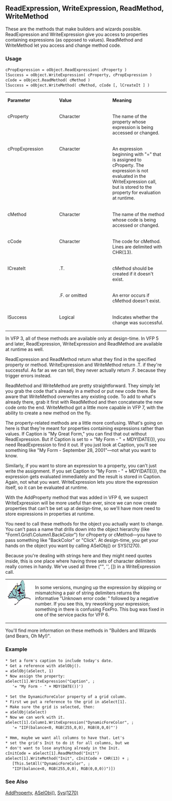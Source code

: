 ## ReadExpression, WriteExpression, ReadMethod, WriteMethod

These are the methods that make builders and wizards possible. ReadExpression and WriteExpression give you access to properties containing expressions (as opposed to values). ReadMethod and WriteMethod let you access and change method code.

### Usage

```foxpro
cPropExpression = oObject.ReadExpression( cProperty )
lSuccess = oObject.WriteExpression( cProperty, cPropExpression )
cCode = oObject.ReadMethod( cMethod )
lSuccess = oObject.WriteMethod( cMethod, cCode [, lCreateIt ] )
```
<table>
<tr>
  <td width="32%" valign="top">
  <p><b>Parameter</b></p>
  </td>
  <td width=23% valign=top>
  <p><b>Value</b></p>
  </td>
  <td width=45% valign=top>
  <p><b>Meaning</b></p>
  </td>
 </tr>
<tr>
  <td width="32%" valign="top">
  <p>cProperty</p>
  </td>
  <td width=23% valign=top>
  <p>Character</p>
  </td>
  <td width=45% valign=top>
  <p>The name of the property whose expression is being accessed or changed.</p>
  </td>
 </tr>
<tr>
  <td width="32%" valign="top">
  <p>cPropExpression</p>
  </td>
  <td width=23% valign=top>
  <p>Character</p>
  </td>
  <td width=45% valign=top>
  <p>An expression beginning with &quot;=&quot; that is assigned to cProperty. The expression is not evaluated in the WriteExpression call, but is stored to the property for evaluation at runtime.</p>
  </td>
 </tr>
<tr>
  <td width="32%" valign="top">
  <p>cMethod</p>
  </td>
  <td width=23% valign=top>
  <p>Character</p>
  </td>
  <td width=45% valign=top>
  <p>The name of the method whose code is being accessed or changed.</p>
  </td>
 </tr>
<tr>
  <td width="32%" valign="top">
  <p>cCode</p>
  </td>
  <td width=23% valign=top>
  <p>Character</p>
  </td>
  <td width=45% valign=top>
  <p>The code for cMethod. Lines are delimited with CHR(13).</p>
  </td>
 </tr>
<tr>
  <td width=32% rowspan=2 valign=top>
  <p>lCreateIt</p>
  </td>
  <td width=23% valign=top>
  <p>.T.</p>
  </td>
  <td width=45% valign=top>
  <p>cMethod should be created if it doesn't exist.</p>
  </td>
 </tr>
<tr>
  <td width=33% valign=top>
  <p>.F. or omitted</p>
  </td>
  <td width=67% valign=top>
  <p>An error occurs if cMethod doesn't exist.</p>
  </td>
 </tr>
<tr>
  <td width="32%" valign="top">
  <p>lSuccess</p>
  </td>
  <td width=23% valign=top>
  <p>Logical</p>
  </td>
  <td width=45% valign=top>
  <p>Indicates whether the change was successful.</p>
  </td>
 </tr>
</table>

In VFP 3, all of these methods are available only at design-time. In VFP 5 and later, ReadExpression, WriteExpression and ReadMethod are available at runtime as well.

ReadExpression and ReadMethod return what they find in the specified property or method. WriteExpression and WriteMethod return .T. if they're successful. As far as we can tell, they never actually return .F. because they trigger errors instead.

ReadMethod and WriteMethod are pretty straightforward. They simply let you grab the code that's already in a method or put new code there. Be aware that WriteMethod overwrites any existing code. To add to what's already there, grab it first with ReadMethod and then concatenate the new code onto the end. WriteMethod got a little more capable in VFP 7, with the ability to create a new method on the fly.

The property-related methods are a little more confusing. What's going on here is that they're meant for properties containing expressions rather than values. If Caption is "My Great Form," you can find that out without ReadExpression. But if Caption is set to = "My Form - " + MDY(DATE()), you need ReadExpression to find it out. If you just look at Caption, you'll see something like "My Form - September 28, 2001"&mdash;not what you want to know. 

Similarly, if you want to store an expression to a property, you can't just write the assignment. If you set Caption to "My Form - " + MDY(DATE()), the expression gets evaluated immediately and the result is stored in Caption. Again, not what you want. WriteExpression lets you store the expression itself, so it can be evaluated at runtime.

With the AddProperty method that was added in VFP 6, we suspect WriteExpression will be more useful than ever, since we can now create properties that can't be set up at design-time, so we'll have more need to store expressions in properties at runtime.

You need to call these methods for the object you actually want to change. You can't pass a name that drills down into the object hierarchy (like "Form1.Grid1.Column1.BackColor") for cProperty or cMethod&mdash;you have to pass something like "BackColor" or "Click". At design-time, you get your hands on the object you want by calling ASelObj() or SYS(1270).

Because you're dealing with strings here and they might need quotes inside, this is one place where having three sets of character delimiters really comes in handy. We've used all three ("", '', []) in a WriteExpression call.

<table>
<tr>
  <td width="17%" valign="top">
<img width="95" height="78" src="fixbug1.gif">
  </td>
  <td width=83%>
  <p>In some versions, munging up the expression by skipping or mismatching a pair of string delimiters returns the informative &quot;Unknown error code: &quot; followed by a negative number. If you see this, try reworking your expression; something in there is confusing FoxPro. This bug was fixed in one of the service packs for VFP 6.</p>
  </td>
 </tr>
</table>

You'll find more information on these methods in "Builders and Wizards (and Bears, Oh My!)". 

### Example

```foxpro
* Set a form's caption to include today's date.
* Get a reference with aSelObj().
= aSelObj(aSelect, 1)
* Now assign the property:
aSelect[1].WriteExpression("Caption", ;
   '= "My Form - " + MDY(DATE())')

* Set the DynamicForeColor property of a grid column.
* First we put a reference to the grid in aSelect[1].
* Make sure the grid is selected, then:
= aSelObj(aSelect)
* Now we can work with it.
aSelect[1].Column1.WriteExpression("DynamicForeColor", ;
   '= "IIF(balance<0, RGB(255,0,0), RGB(0,0,0)"')

* Hmm, maybe we want all columns to have that. Let's
* set the grid's Init to do it for all columns, but we
* don't want to lose anything already in the Init.
cInitCode = aSelect[1].ReadMethod("Init")
aSelect[1].WriteMethod("Init", cInitCode + CHR(13) + ;
   [This.SetAll("DynamicForeColor", ;
   "IIF(balance<0, RGB(255,0,0), RGB(0,0,0))")])
```
### See Also

[AddProperty](s4g809.md), [ASelObj()](s4g289.md), [Sys(1270)](s4g576.md)